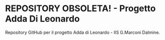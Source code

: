 # REPOSITORY OBSOLETA! - Progetto Adda Di Leonardo
Repository GitHub per il progetto Adda di Leonardo - IIS G.Marconi Dalmine.
